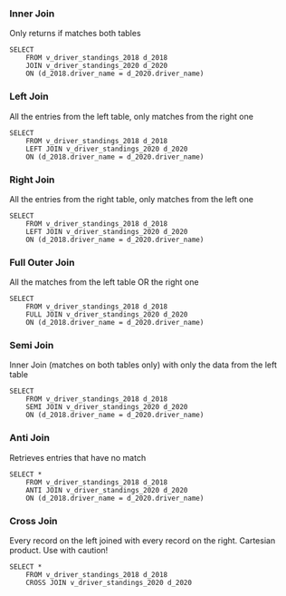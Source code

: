 ### Inner Join
Only returns if matches both tables
```
SELECT
	FROM v_driver_standings_2018 d_2018
	JOIN v_driver_standings_2020 d_2020
	ON (d_2018.driver_name = d_2020.driver_name)
```

### Left Join
All the entries from the left table, only matches from the right one
```
SELECT
	FROM v_driver_standings_2018 d_2018
	LEFT JOIN v_driver_standings_2020 d_2020
	ON (d_2018.driver_name = d_2020.driver_name)
```


### Right Join
All the entries from the right table, only matches from the left one
```
SELECT
	FROM v_driver_standings_2018 d_2018
	LEFT JOIN v_driver_standings_2020 d_2020
	ON (d_2018.driver_name = d_2020.driver_name)
```

### Full Outer Join
All the matches from the left table OR the right one
```
SELECT
	FROM v_driver_standings_2018 d_2018
	FULL JOIN v_driver_standings_2020 d_2020
	ON (d_2018.driver_name = d_2020.driver_name)
```

### Semi Join
Inner Join (matches on both tables only) with only the data from the left table
```
SELECT
	FROM v_driver_standings_2018 d_2018
	SEMI JOIN v_driver_standings_2020 d_2020
	ON (d_2018.driver_name = d_2020.driver_name)
```

### Anti Join
Retrieves entries that have no match
```
SELECT *
	FROM v_driver_standings_2018 d_2018
	ANTI JOIN v_driver_standings_2020 d_2020
	ON (d_2018.driver_name = d_2020.driver_name)
```

### Cross Join
Every record on the left joined with every record on the right.
Cartesian product.
Use with caution!
```
SELECT *
	FROM v_driver_standings_2018 d_2018
	CROSS JOIN v_driver_standings_2020 d_2020
```